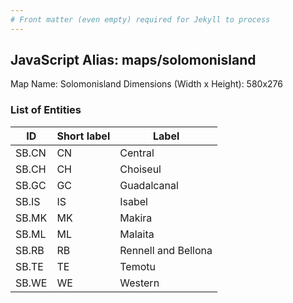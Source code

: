```yaml
---
# Front matter (even empty) required for Jekyll to process
---
```


## JavaScript Alias: maps/solomonisland

Map Name: Solomonisland
Dimensions (Width x Height): 580x276





### List of Entities

ID | Short label | Label
---|---|---|
SB.CN|CN|Central
SB.CH|CH|Choiseul
SB.GC|GC|Guadalcanal
SB.IS|IS|Isabel
SB.MK|MK|Makira
SB.ML|ML|Malaita
SB.RB|RB|Rennell and Bellona
SB.TE|TE|Temotu
SB.WE|WE|Western


